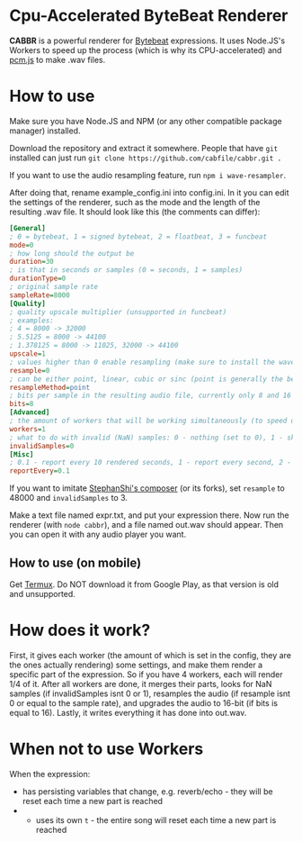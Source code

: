 # Cpu-Accelerated ByteBeat Renderer
**CABBR** is a powerful renderer for [Bytebeat](http://canonical.org/~kragen/bytebeat/) expressions. It uses Node.JS's Workers to speed up the process (which is why its CPU-accelerated) and [pcm.js](https://github.com/pdeschen/pcm.js/) to make .wav files.
# How to use
Make sure you have Node.JS and NPM (or any other compatible package manager) installed.

Download the repository and extract it somewhere. People that have `git` installed can just run `git clone https://github.com/cabfile/cabbr.git .`

If you want to use the audio resampling feature, run `npm i wave-resampler`.

After doing that, rename example_config.ini into config.ini. In it you can edit the settings of the renderer, such as the mode and the length of the resulting .wav file. It should look like this (the comments can differ):
```ini
[General]
; 0 = bytebeat, 1 = signed bytebeat, 2 = floatbeat, 3 = funcbeat
mode=0
; how long should the output be
duration=30
; is that in seconds or samples (0 = seconds, 1 = samples)
durationType=0
; original sample rate
sampleRate=8000
[Quality]
; quality upscale multiplier (unsupported in funcbeat)
; examples:
; 4 = 8000 -> 32000
; 5.5125 = 8000 -> 44100
; 1.378125 = 8000 -> 11025, 32000 -> 44100
upscale=1
; values higher than 0 enable resampling (make sure to install the wave-resampler package), this is the target sample rate (upscale is not ignored)
resample=0
; can be either point, linear, cubic or sinc (point is generally the best, for sine waves and such use linear)
resampleMethod=point
; bits per sample in the resulting audio file, currently only 8 and 16 are supported (16 is slightly broken)
bits=8
[Advanced]
; the amount of workers that will be working simultaneously (to speed up the process), or to use every core in the system enter "max" (without quotes)
workers=1
; what to do with invalid (NaN) samples: 0 - nothing (set to 0), 1 - skip, 2 - end the audio, 3 - repeat last sample
invalidSamples=0
[Misc]
; 0.1 - report every 10 rendered seconds, 1 - report every second, 2 - report every half second, etc
reportEvery=0.1
```
If you want to imitate [StephanShi's composer](https://github.com/SthephanShinkufag/bytebeat-composer) (or its forks), set `resample` to 48000 and `invalidSamples` to 3.

Make a text file named expr.txt, and put your expression there. Now run the renderer (with `node cabbr`), and a file named out.wav should appear. Then you can open it with any audio player you want.
## How to use (on mobile)
Get [Termux](https://f-droid.org/ru/packages/com.termux/). Do NOT download it from Google Play, as that version is old and unsupported.
# How does it work?
First, it gives each worker (the amount of which is set in the config, they are the ones actually rendering) some settings, and make them render a specific part of the expression. So if you have 4 workers, each will render 1/4 of it. After all workers are done, it merges their parts, looks for NaN samples (if invalidSamples isnt 0 or 1), resamples the audio (if resample isnt 0 or equal to the sample rate), and upgrades the audio to 16-bit (if bits is equal to 16). Lastly, it writes everything it has done into out.wav.
# When not to use Workers
When the expression:
* has persisting variables that change, e.g. reverb/echo - they will be reset each time a new part is reached
* * uses its own `t` - the entire song will reset each time a new part is reached
